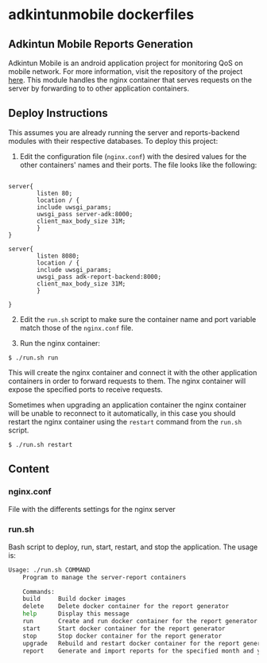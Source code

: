 # adkintunmobile dockerfiles

## Adkintun Mobile Reports Generation
Adkintun Mobile is an android application project for monitoring QoS on mobile network. For more information, visit the repository of the project [here](https://www.github.com/niclabs/adkintunmobile).
This module handles the nginx container that serves requests on the server by forwarding to to other application containers.

## Deploy Instructions

This assumes you are already running the server and reports-backend modules with their respective databases. To deploy this project:

1. Edit the configuration file (`nginx.conf`) with the desired values for the other containers' names and their ports. The file looks like the following:
```

server{
       	listen 80;
        location / {
        include uwsgi_params;
        uwsgi_pass server-adk:8000;
        client_max_body_size 31M;
        }
}

server{
       	listen 8080;
        location / {
        include uwsgi_params;
        uwsgi_pass adk-report-backend:8000;
        client_max_body_size 31M;
        }

}
```
2. Edit the `run.sh` script to make sure the container name and port variable match those of the `nginx.conf` file.

3. Run the nginx container:
```
$ ./run.sh run
```
This will create the nginx container and connect it with the other application containers in order to forward requests to them. The nginx container will expose the specified ports to receive requests.

Sometimes when upgrading an application container the nginx container will be unable to reconnect to it automatically, in this case you should restart the nginx container using the `restart` command from the `run.sh` script.
```
$ ./run.sh restart
```



## Content

### nginx.conf
File with the differents settings for the nginx server

### run.sh
Bash script to deploy, run, start, restart, and stop the application. The usage is:


```bash
Usage: ./run.sh COMMAND
    Program to manage the server-report containers

    Commands:
    build     Build docker images
    delete    Delete docker container for the report generator
    help      Display this message
    run       Create and run docker container for the report generator
    start     Start docker container for the report generator
    stop      Stop docker container for the report generator
    upgrade   Rebuild and restart docker container for the report generator
    report    Generate and import reports for the specified month and year
```
